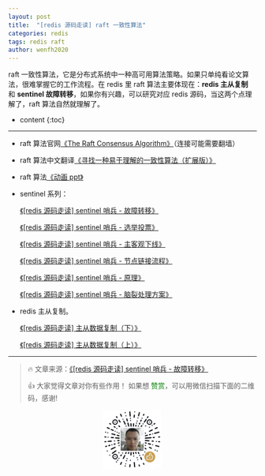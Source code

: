 ```yaml
---
layout: post
title:  "[redis 源码走读] raft 一致性算法"
categories: redis
tags: redis raft 
author: wenfh2020
---
```


raft 一致性算法，它是分布式系统中一种高可用算法策略。如果只单纯看论文算法，很难掌握它的工作流程。在 redis 里 raft 算法主要体现在：**redis 主从复制** 和 **sentinel 故障转移**，如果你有兴趣，可以研究对应 redis 源码，当这两个点理解了，raft 算法自然就理解了。




* content
{:toc}

---

* raft 算法官网[《The Raft Consensus Algorithm》](https://raft.github.io/)（连接可能需要翻墙）
* raft 算法中文翻译[《寻找一种易于理解的一致性算法（扩展版）》](https://github.com/maemual/raft-zh_cn/blob/master/raft-zh_cn.md)
* raft 算法[《动画 ppt》](http://thesecretlivesofdata.com/raft/)

* sentinel 系列：

    [《[redis 源码走读] sentinel 哨兵 - 故障转移》](https://wenfh2020.com/2020/09/27/redis-sentinel-failover/)

    [《[redis 源码走读] sentinel 哨兵 - 选举投票》](https://wenfh2020.com/2020/09/26/redis-sentinel-vote/)

    [《[redis 源码走读] sentinel 哨兵 - 主客观下线》](https://wenfh2020.com/2020/06/15/redis-sentinel-master-down/)

    [《[redis 源码走读] sentinel 哨兵 - 节点链接流程》](https://wenfh2020.com/2020/06/12/redis-sentinel-nodes-contact/)

    [《[redis 源码走读] sentinel 哨兵 - 原理》](https://wenfh2020.com/2020/06/06/redis-sentinel/)

    [《[redis 源码走读] sentinel 哨兵 - 脑裂处理方案》](https://wenfh2020.com/2019/12/27/redis-split-brain/)

* redis 主从复制。

    [《[redis 源码走读] 主从数据复制（下）》](https://wenfh2020.com/2020/05/31/redis-replication-next/)

    [《[redis 源码走读] 主从数据复制（上）》](https://wenfh2020.com/2020/05/17/redis-replication/)


---

> 🔥 文章来源：[《[redis 源码走读] sentinel 哨兵 - 故障转移》](https://wenfh2020.com/2020/09/27/redis-sentinel-failover/)
>
> 👍 大家觉得文章对你有些作用！ 如果想 <font color=green>赞赏</font>，可以用微信扫描下面的二维码，感谢!
<div align=center><img src="/images/2020-08-06-15-49-47.png" width="120"/></div>
